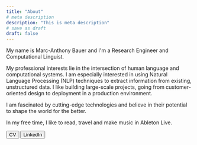 ```yaml
---
title: "About"
# meta description
description: "This is meta description"
# save as draft
draft: false
---
```


<p>My name is Marc-Anthony Bauer and I'm a Research Engineer and Computational Linguist. </p>
<p>My professional interests lie in the intersection of human language and computational systems. 
I am especially interested in using Natural Language Processing (NLP) techniques to extract information from existing, unstructured data. I like building large-scale projects, going from customer-oriented design to deployment in a production environment.</p>
<p>I am fascinated by cutting-edge technologies and believe in their potential to shape the world for the better.</p>
<p>
In my free time, I like to read, travel and make music in Ableton Live.
</p>

<div class="read-more-button-wrap">
    <div class="action_btn">
        <button name="CV" onclick="window.open('https://github.com/marcderbauer/hugo-twenty-twenty/raw/main/resources/_gen/assets/CV_Marc_Anthony_Bauer.pdf','_blank');" type="button">CV</button>
        <button name="submit" onclick="window.open('https://www.linkedin.com/in/marcanthonybauer/','_blank');">LinkedIn</button>
    </div>
</div>



